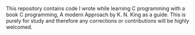 This repository contains code I wrote while learning C programming with a book C programming, A modern Approach by K. N. King as a guide. This is purely for study and therefore any corrections or contributions will be highly welcomed.

